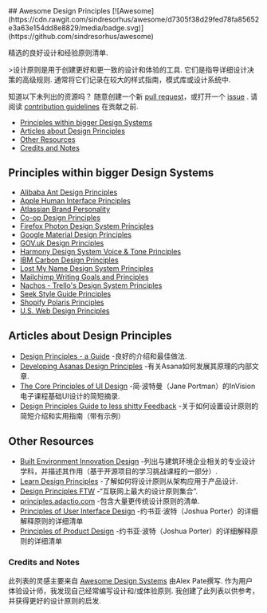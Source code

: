 <div class="github-widget" data-repo="robinstickel/awesome-design-principles"></div>
<script async src="https://pagead2.googlesyndication.com/pagead/js/adsbygoogle.js"></script><ins class="adsbygoogle" style="display:block" data-ad-client="ca-pub-6890694312814945" data-ad-slot="5473692530" data-ad-format="auto"  data-full-width-responsive="true"></ins>
## Awesome Design Principles [![Awesome](https://cdn.rawgit.com/sindresorhus/awesome/d7305f38d29fed78fa85652e3a63e154dd8e8829/media/badge.svg)](https://github.com/sindresorhus/awesome)

精选的良好设计和经验原则清单.

 &gt;设计原则是用于创建更好和更一致的设计和体验的工具. 它们是指导详细设计决策的高级规则. 通常将它们记录在较大的样式指南，模式库或设计系统中.

知道以下未列出的资源吗？ 随意创建一个新 [pull request](https://github.com/robinstickel/awesome-design-principles/pulls)，或打开一个 [issue](https://github.com/robinstickel/awesome-design-principles/issues/new) . 请阅读 [contribution guidelines](https://github.com/robinstickel/awesome-design-principles/blob/master/CONTRIBUTING.md) 在贡献之前.

- [Principles within bigger Design Systems](https://github.com/robinstickel/awesome-design-principles#principles-within-bigger-design-systems)
- [Articles about Design Principles](https://github.com/robinstickel/awesome-design-principles#articles-about-design-principles)
- [Other Resources](https://github.com/robinstickel/awesome-design-principles#other-resources)
- [Credits and Notes](https://github.com/robinstickel/awesome-design-principles#credits-and-notes)

## Principles within bigger Design Systems

- [Alibaba Ant Design Principles](https://ant.design/docs/spec/proximity)
- [Apple Human Interface Principles](https://developer.apple.com/design/human-interface-guidelines/)
- [Atlassian Brand Personality](https://atlassian.design/guidelines/brand/personality)
- [Co-op Design Principles](https://coop-design-manual.herokuapp.com/principles.html)
- [Firefox Photon Design System Principles](http://design.firefox.com/photon/introduction/principles.html)
- [Google Material Design Principles](https://material.io/guidelines/#introduction-principles)
- [GOV.uk Design Principles](https://www.gov.uk/design-principles)
- [Harmony Design System Voice & Tone Principles](http://harmony.intuit.com/voice-tone/)
- [IBM Carbon Design Principles](https://www.carbondesignsystem.com/guidelines/accessibility/overview)
- [Lost My Name Design System Principles](http://design-system.lostmy.name/design-principles)
- [Mailchimp Writing Goals and Principles](http://styleguide.mailchimp.com/writing-principles/)
- [Nachos - Trello's Design System Principles](https://design.trello.com/principles)
- [Seek Style Guide Principles](https://seek-oss.github.io/seek-style-guide/)
- [Shopify Polaris Principles](https://polaris.shopify.com/principles/principles#app)
- [U.S. Web Design Principles](https://standards.usa.gov/design-principles/)

## Articles about Design Principles

- [Design Principles - a Guide](https://www.cxpartners.co.uk/our-thinking/design-principles/) -良好的介绍和最佳做法.
- [Developing Asanas Design Principles](https://blog.asana.com/2013/10/design-principles/) -有关Asana如何发展其原理的内部文章.
- [The Core Principles of UI Design](https://www.invisionapp.com/blog/core-principles-of-ui-design/) -简·波特曼（Jane Portman）的InVision电子课程基础UI设计的简短摘录.
- [Design Principles Guide to less shitty Feedback](https://medium.com/apegroup-texts/design-principles-a-guide-to-less-shitty-feedback-64e9541816c1) -关于如何设置设计原则的简短介绍和实用指南（带有示例）

## Other Resources

- [Built Environment Innovation Design](https://github.com/BEICOOP/BEICPBLChallenge/blob/master/Phase3/Stakeholders_Roles/Designer.md) -列出与建筑环境企业相关的专业设计学科，并描述其作用（基于开源项目的学习挑战课程的一部分）.
- [Learn Design Principles](http://learndesignprinciples.com/) -了解如何将设计原则从架构应用于产品设计.
- [Design Principles FTW](http://www.designprinciplesftw.com/) -“互联网上最大的设计原则集合”.
- [principles.adactio.com](https://principles.adactio.com/) -包含大量更传统设计原则的清单.
- [Principles of User Interface Design](http://bokardo.com/principles-of-user-interface-design/) -约书亚·波特（Joshua Porter）的详细解释原则的详细清单
- [Principles of Product Design](http://bokardo.com/principles-of-product-design/) -约书亚·波特（Joshua Porter）的详细解释原则的详细清单

### Credits and Notes
此列表的灵感主要来自 [Awesome Design Systems](https://github.com/alexpate/awesome-design-systems) 由Alex Pate撰写. 作为用户体验设计师，我发现自己经常编写设计和/或体验原则. 我创建了此列表以供参考，并获得更好的设计原则的启发.
